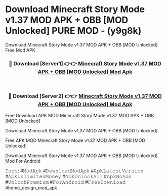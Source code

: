 # Download Minecraft Story Mode v1.37 MOD APK + OBB [MOD Unlocked] PURE MOD - (y9g8k)
Download Minecraft Story Mode v1.37 MOD APK + OBB [MOD Unlocked] Free Mod APK

<div align="center">
<h3>🔴 Download [Server1] 👉👉 <a href="https://apk-comot.site?title=Minecraft_Story_Mode_v1.37_MOD_APK_+_OBB_[MOD_Unlocked]">Minecraft Story Mode v1.37 MOD APK + OBB [MOD Unlocked] Mod Apk</a></h3><br>

<h3>🔴 Download [Server2] 👉👉 <a href="https://apk-comot.site?title=Minecraft_Story_Mode_v1.37_MOD_APK_+_OBB_[MOD_Unlocked]">Minecraft Story Mode v1.37 MOD APK + OBB [MOD Unlocked] Mod Apk</a></h3>
</div>


Free Download APK MOD Minecraft Story Mode v1.37 MOD APK + OBB [MOD Unlocked]

Download Minecraft Story Mode v1.37 MOD APK + OBB [MOD Unlocked] 

Free APK MOD Minecraft Story Mode v1.37 MOD APK + OBB [MOD Unlocked] 

Download Minecraft Story Mode v1.37 MOD APK + OBB [MOD Unlocked] Mod For Android

𝚃𝚊𝚐𝚜: #𝙼𝚘𝚍𝙰𝚙𝚔 #𝙳𝚘𝚠𝚗𝚕𝚘𝚊𝚍𝙼𝚘𝚍𝙰𝚙𝚔 #𝙰𝚙𝚔𝙻𝚊𝚝𝚎𝚜𝚝𝚅𝚎𝚛𝚜𝚒𝚘𝚗 #𝙰𝚙𝚔𝚄𝚗𝚕𝚒𝚖𝚒𝚝𝚎𝚍𝙼𝚘𝚗𝚎𝚢 #𝙰𝚙𝚔𝚄𝚗𝚕𝚘𝚌𝚔𝙰𝚕𝚕 #𝙰𝚙𝚔𝙽𝚘𝙰𝚍𝚜 #𝚄𝚗𝚕𝚘𝚌𝚔𝙿𝚛𝚎𝚖𝚒𝚞𝚖 #𝙵𝚘𝚛𝙰𝚗𝚍𝚛𝚘𝚒𝚍 #𝙵𝚛𝚎𝚎𝙳𝚘𝚠𝚗𝚕𝚘𝚊𝚍 #home_design_mod_apk